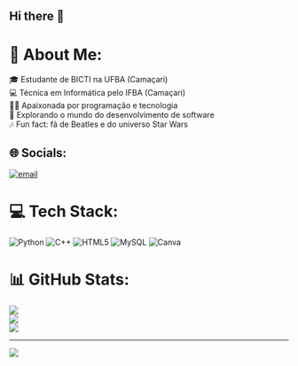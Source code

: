 ## Hi there 👋

# 💫 About Me:
🎓 Estudante de BICTI na UFBA (Camaçari)<br>💻 Técnica em Informática pelo IFBA (Camaçari)<br>👩‍💻 Apaixonada por programação e tecnologia<br>🚀 Explorando o mundo do desenvolvimento de software <br>🎶 Fun fact: fã de Beatles e do universo Star Wars 


## 🌐 Socials:
[![email](https://img.shields.io/badge/Email-D14836?logo=gmail&logoColor=white)](mailto:maliceparente@gmail.com) 

# 💻 Tech Stack:
![Python](https://img.shields.io/badge/python-3670A0?style=for-the-badge&logo=python&logoColor=ffdd54) ![C++](https://img.shields.io/badge/c++-%2300599C.svg?style=for-the-badge&logo=c%2B%2B&logoColor=white) ![HTML5](https://img.shields.io/badge/html5-%23E34F26.svg?style=for-the-badge&logo=html5&logoColor=white) ![MySQL](https://img.shields.io/badge/mysql-4479A1.svg?style=for-the-badge&logo=mysql&logoColor=white) ![Canva](https://img.shields.io/badge/Canva-%2300C4CC.svg?style=for-the-badge&logo=Canva&logoColor=white)
# 📊 GitHub Stats:
![](https://github-readme-stats.vercel.app/api?username=aliceparente&theme=dark&hide_border=false&include_all_commits=false&count_private=false)<br/>
![](https://nirzak-streak-stats.vercel.app/?user=aliceparente&theme=dark&hide_border=false)<br/>
![](https://github-readme-stats.vercel.app/api/top-langs/?username=aliceparente&theme=dark&hide_border=false&include_all_commits=false&count_private=false&layout=compact)

---
[![](https://visitcount.itsvg.in/api?id=aliceparente&icon=0&color=0)](https://visitcount.itsvg.in)

<!-- Proudly created with GPRM ( https://gprm.itsvg.in ) -->
